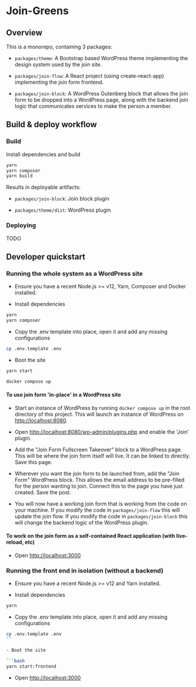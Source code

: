 # Join-Greens

## Overview

This is a monorepo, containing 3 packages:

- `packages/theme`: A Bootstrap based WordPress theme implementing the design system used by the join site.

- `packages/join-flow`: A React project (using create-react-app) implementing the join form frontend.

- `packages/join-block`: A WordPress Gutenberg block that allows the join form to be dropped into a WordPress page, along with the backend join logic that communicates services to make the person a member.

## Build & deploy workflow

### Build

Install dependencies and build

```bash
yarn
yarn composer
yarn build
```

Results in deployable artifacts:

- `packages/join-block`: Join block plugin

- `packages/theme/dist`: WordPress plugin

### Deploying

TODO

## Developer quickstart

### Running the whole system as a WordPress site

- Ensure you have a recent Node.js >= v12, Yarn, Composer and Docker installed.

- Install dependencies

```bash
yarn
yarn composer
```

- Copy the .env template into place, open it and add any missing configurations

```bash
cp .env.template .env
```

- Boot the site

```bash
yarn start
```

```bash
docker compose up
```

#### To use join form 'in-place' in a WordPress site

- Start an instance of WordPress by running `docker compose up` in the root directory of this project. This will launch an instance of WordPress on <http://localhost:8080>.

- Open <http://localhost:8080/wp-admin/plugins.php> and enable the 'Join' plugin.

- Add the "Join Form Fullscreen Takeover" block to a WordPress page. This will be where the join form itself will live. It can be linked to directly. Save this page.

- Wherever you want the join form to be launched from, add the "Join Form" WordPress block. This allows the email address to be pre-filled for the person wanting to join. Connect this to the page you have just created. Save the post.

- You will now have a working join form that is working from the code on your machine. If you modify the code in `packages/join-flow` this will update the join flow. If you modify the code in `packages/join-block` this will change the backend logic of the WordPress plugin.

#### To work on the join form as a self-contained React application (with live-reload, etc)

- Open <http://localhost:3000>

### Running the front end in isolation (without a backend)

- Ensure you have a recent Node.js >= v12 and Yarn installed.

- Install dependencies

```bash
yarn
```

- Copy the .env template into place, open it and add any missing configurations

````bash
cp .env.template .env
``

- Boot the site

```bash
yarn start:frontend
````

- Open <http://localhost:3000>

